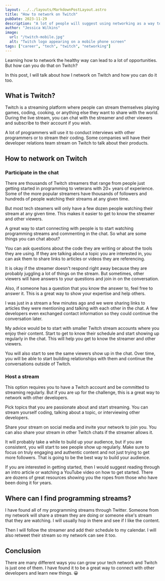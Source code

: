 ```yaml
---
layout: ../../layouts/MarkdownPostLayout.astro
title: "How to network on Twitch"
pubDate: 2023-11-29
description: "A lot of people will suggest using networking as a way to build connections in the industry. But how can you do that on Twitch?"
author: "Jessica Wilkins"
image:
  url: "/twitch-mobile.jpg"
  alt: "Twitch logo appearing on a mobile phone screen"
tags: ["career", "tech", "twitch", "networking"]
---
```


Learning how to network the healthy way can lead to a lot of opportunities. But how can you do that on Twitch?

In this post, I will talk about how I network on Twitch and how you can do it too.

## What is Twitch?

Twitch is a streaming platform where people can stream themselves playing games, coding, cooking, or anything else they want to share with the world. During the live stream, you can chat with the streamer and other viewers and subscribe to their account if you wish.

A lot of programmers will use it to conduct interviews with other programmers or to stream their coding. Some companies will have their developer relations team stream on Twitch to talk about their products.

## How to network on Twitch

### Participate in the chat

There are thousands of Twitch streamers that range from people just getting started in programming to veterans with 20+ years of experience. Some of the more popular streamers have thousands of followers and hundreds of people watching their streams at any given time.

But most tech steamers will only have a few dozen people watching their stream at any given time. This makes it easier to get to know the streamer and other viewers.

A great way to start connecting with people is to start watching programming streams and commenting in the chat. So what are some things you can chat about?

You can ask questions about the code they are writing or about the tools they are using. If they are talking about a topic you are interested in, you can ask them to share links to articles or videos they are referencing.

It is okay if the streamer doesn't respond right away because they are probably juggling a lot of things on the stream. But sometimes, other viewers will have answers to your questions and join in on the conversation.

Also, if someone has a question that you know the answer to, feel free to answer it. This is a great way to show your expertise and help others.

I was just in a stream a few minutes ago and we were sharing links to articles they were mentioning and talking with each other in the chat. A few developers even exchanged contact information so they could continue the conversation later.

My advice would be to start with smaller Twitch stream accounts where you enjoy their content. Start to get to know their schedule and start showing up regularly in the chat. This will help you get to know the streamer and other viewers.

You will also start to see the same viewers show up in the chat. Over time, you will be able to start building relationships with them and continue the conversations outside of Twitch.

### Host a stream

This option requires you to have a Twitch account and be committed to streaming regularly. But if you are up for the challenge, this is a great way to network with other developers.

Pick topics that you are passionate about and start streaming. You can stream yourself coding, talking about a topic, or interviewing other developers.

Share your stream on social media and invite your network to join you. You can also share your stream in other Twitch chats if the streamer allows it.

It will probably take a while to build up your audience, but if you are consistent, you will start to see people show up regularly. Make sure to focus on truly engaging and authentic content and not just trying to get more followers. That is going to be the best way to build your audience.

If you are interested in getting started, then I would suggest reading through an intro article or watching a YouTube video on how to get started. There are dozens of great resources showing you the ropes from those who have been doing it for years.

## Where can I find programming streams?

I have found all of my programming streams through Twitter. Someone from my network will share a stream they are doing or someone else's stream that they are watching. I will usually hop in there and see if I like the content.

Then I will follow the streamer and add their schedule to my calendar. I will also retweet their stream so my network can see it too.

## Conclusion

There are many different ways you can grow your tech network and Twitch is just one of them. I have found it to be a great way to connect with other developers and learn new things. 😀

